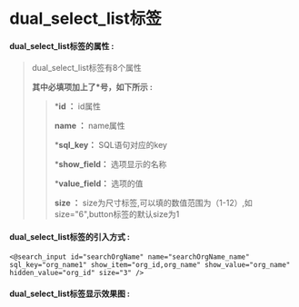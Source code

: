 # dual\_select\_list**标签**

#### dual\_select\_list**标签的属性 :**

> dual\_select\_list标签有8个属性
>
> **其中必填项加上了\*号，如下所示 :**
>
> > \***id ：** id属性
> >
> > **name ：** name属性
> >
> > \***sql\_key：** SQL语句对应的key
> >
> > \***show\_field：** 选项显示的名称
> >
> > \***value\_field：** 选项的值
> >
> > **size ：** size为尺寸标签,可以填的数值范围为（1-12）,如size="6",button标签的默认size为1

#### dual\_select\_list标签的引入方式 :

```
<@search_input id="searchOrgName" name="searchOrgName_name" sql_key="org_name1" show_item="org_id,org_name" show_value="org_name" hidden_value="org_id" size="3" />
```

#### dual\_select\_list标签显示效果图 :



